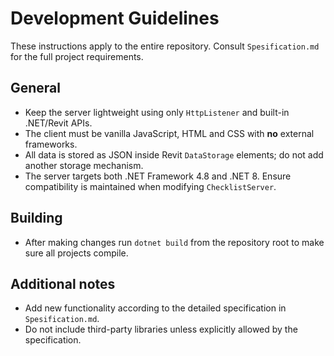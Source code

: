 # Development Guidelines

These instructions apply to the entire repository. Consult `Spesification.md` for the full project requirements.

## General
- Keep the server lightweight using only `HttpListener` and built-in .NET/Revit APIs.
- The client must be vanilla JavaScript, HTML and CSS with **no** external frameworks.
- All data is stored as JSON inside Revit `DataStorage` elements; do not add another storage mechanism.
- The server targets both .NET Framework 4.8 and .NET 8. Ensure compatibility is maintained when modifying `ChecklistServer`.

## Building
- After making changes run `dotnet build` from the repository root to make sure all projects compile.

## Additional notes
- Add new functionality according to the detailed specification in `Spesification.md`.
- Do not include third-party libraries unless explicitly allowed by the specification.
